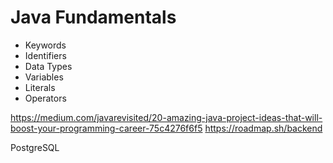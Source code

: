 # Java Fundamentals
   
- Keywords    
- Identifiers          
- Data Types        
- Variables             
- Literals           
- Operators     
   
 
https://medium.com/javarevisited/20-amazing-java-project-ideas-that-will-boost-your-programming-career-75c4276f6f5
https://roadmap.sh/backend

PostgreSQL 
  
        
   
      
     
  
